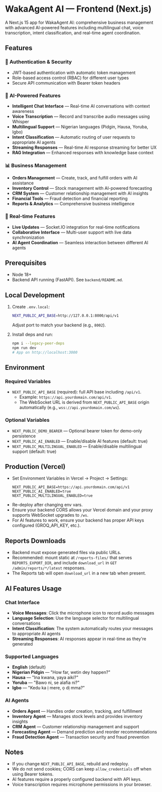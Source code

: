 # WakaAgent AI — Frontend (Next.js)

A Next.js 15 app for WakaAgent AI: comprehensive business management with advanced AI-powered features including multilingual chat, voice transcription, intent classification, and real-time agent coordination.

## Features

### 🔐 **Authentication & Security**
- JWT-based authentication with automatic token management
- Role-based access control (RBAC) for different user types
- Secure API communication with Bearer token headers

### 🤖 **AI-Powered Features**
- **Intelligent Chat Interface** — Real-time AI conversations with context awareness
- **Voice Transcription** — Record and transcribe audio messages using Whisper
- **Multilingual Support** — Nigerian languages (Pidgin, Hausa, Yoruba, Igbo)
- **Intent Classification** — Automatic routing of user requests to appropriate AI agents
- **Streaming Responses** — Real-time AI response streaming for better UX
- **RAG Integration** — Enhanced responses with knowledge base context

### 📊 **Business Management**
- **Orders Management** — Create, track, and fulfill orders with AI assistance
- **Inventory Control** — Stock management with AI-powered forecasting
- **CRM System** — Customer relationship management with AI insights
- **Financial Tools** — Fraud detection and financial reporting
- **Reports & Analytics** — Comprehensive business intelligence

### 🔄 **Real-time Features**
- **Live Updates** — Socket.IO integration for real-time notifications
- **Collaborative Interface** — Multi-user support with live data synchronization
- **AI Agent Coordination** — Seamless interaction between different AI agents

## Prerequisites

- Node 18+
- Backend API running (FastAPI). See `backend/README.md`.

## Local Development

1. Create `.env.local`:
   ```bash
   NEXT_PUBLIC_API_BASE=http://127.0.0.1:8000/api/v1
   ```
   Adjust port to match your backend (e.g., `8002`).

2. Install deps and run:
   ```bash
   npm i --legacy-peer-deps
   npm run dev
   # App on http://localhost:3000
   ```

## Environment

### Required Variables
- `NEXT_PUBLIC_API_BASE` (required): full API base including `/api/v1`.
  - Example: `https://api.yourdomain.com/api/v1`.
  - The WebSocket URL is derived from `NEXT_PUBLIC_API_BASE` origin automatically (e.g., `wss://api.yourdomain.com/ws`).

### Optional Variables
- `NEXT_PUBLIC_DEMO_BEARER` — Optional bearer token for demo-only persistence
- `NEXT_PUBLIC_AI_ENABLED` — Enable/disable AI features (default: true)
- `NEXT_PUBLIC_MULTILINGUAL_ENABLED` — Enable/disable multilingual support (default: true)

## Production (Vercel)

- Set Environment Variables in Vercel → Project → Settings:
  ```
  NEXT_PUBLIC_API_BASE=https://api.yourdomain.com/api/v1
  NEXT_PUBLIC_AI_ENABLED=true
  NEXT_PUBLIC_MULTILINGUAL_ENABLED=true
  ```
- Re-deploy after changing env vars.
- Ensure your backend CORS allows your Vercel domain and your proxy supports WebSocket upgrades to `/ws`.
- For AI features to work, ensure your backend has proper API keys configured (GROQ_API_KEY, etc.).

## Reports Downloads

- Backend must expose generated files via public URLs.
- Recommended: mount static at `/reports-files/` that serves `REPORTS_EXPORT_DIR`, and include `download_url` in `GET /admin/reports/*/latest` responses.
- The Reports tab will open `download_url` in a new tab when present.

## AI Features Usage

### Chat Interface
- **Voice Messages**: Click the microphone icon to record audio messages
- **Language Selection**: Use the language selector for multilingual conversations
- **Intent Classification**: The system automatically routes your messages to appropriate AI agents
- **Streaming Responses**: AI responses appear in real-time as they're generated

### Supported Languages
- **English** (default)
- **Nigerian Pidgin** — "How far, wetin dey happen?"
- **Hausa** — "Ina kwana, yaya aiki?"
- **Yoruba** — "Bawo ni, se alafia ni?"
- **Igbo** — "Kedu ka ị mere, ọ dị mma?"

### AI Agents
- **Orders Agent** — Handles order creation, tracking, and fulfillment
- **Inventory Agent** — Manages stock levels and provides inventory insights
- **CRM Agent** — Customer relationship management and support
- **Forecasting Agent** — Demand prediction and reorder recommendations
- **Fraud Detection Agent** — Transaction security and fraud prevention

## Notes

- If you change `NEXT_PUBLIC_API_BASE`, rebuild and redeploy.
- We do not send cookies; CORS can keep `allow_credentials` off when using Bearer tokens.
- AI features require a properly configured backend with API keys.
- Voice transcription requires microphone permissions in your browser.
